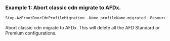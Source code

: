### Example 1: Abort classic cdn migrate to AFDx.
```powershell
Stop-AzFrontDoorCdnProfileMigration -Name profileName-migrated -ResourceGroupName rgName
```


Abort classic cdn migrate to AFDx.
This will delete all the AFD Standard or Premium configurations.